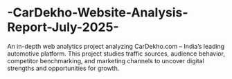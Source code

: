 # -CarDekho-Website-Analysis-Report-July-2025-
An in-depth web analytics project analyzing CarDekho.com – India’s leading automotive platform. This project studies traffic sources, audience behavior, competitor benchmarking, and marketing channels to uncover digital strengths and opportunities for growth.
